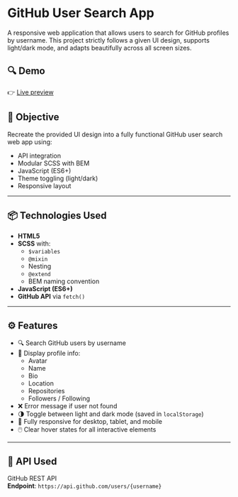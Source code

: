 # GitHub User Search App

A responsive web application that allows users to search for GitHub profiles by username. This project strictly follows a given UI design, supports light/dark mode, and adapts beautifully across all screen sizes.

## 🔍 Demo

👉 [Live preview](https://carvalhovincent.github.io/GitHub-user-search-app/)

## 🎯 Objective

Recreate the provided UI design into a fully functional GitHub user search web app using:

- API integration
- Modular SCSS with BEM
- JavaScript (ES6+)
- Theme toggling (light/dark)
- Responsive layout

---

## 📦 Technologies Used

- **HTML5**
- **SCSS** with:
  - `$variables`
  - `@mixin`
  - Nesting
  - `@extend`
  - BEM naming convention
- **JavaScript (ES6+)**
- **GitHub API** via `fetch()`

---

## ⚙️ Features

- 🔍 Search GitHub users by username
- 📄 Display profile info:
  - Avatar
  - Name
  - Bio
  - Location
  - Repositories
  - Followers / Following
- ❌ Error message if user not found
- 🌗 Toggle between light and dark mode (saved in `localStorage`)
- 📱 Fully responsive for desktop, tablet, and mobile
- 🖱️ Clear hover states for all interactive elements

---

## 📡 API Used

GitHub REST API  
**Endpoint**: `https://api.github.com/users/{username}`


